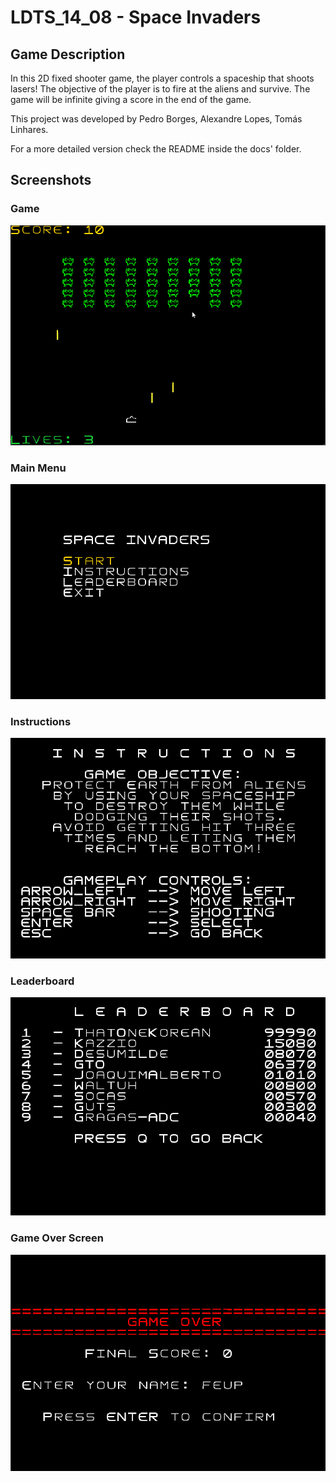 # LDTS_14_08 - Space Invaders

## Game Description
In this 2D fixed shooter game, the player controls a spaceship that shoots lasers!
The objective of the player is to fire at the aliens and survive. The game will be infinite giving a score in the end of the game.

This project was developed by Pedro Borges, Alexandre Lopes, Tomás Linhares.

For a more detailed version check the README inside the docs' folder.

## Screenshots
### Game
![invaders.gif](docs%2Finvaders.gif)

### Main Menu
![Mainmenu.png](docs%2FMainmenu.png)

### Instructions
![instructions.png](docs%2Finstructions.png)
### Leaderboard 
![leaderboard.png](docs%2Fleaderboard.png)
### Game Over Screen
![gameover.png](docs%2Fgameover.png)